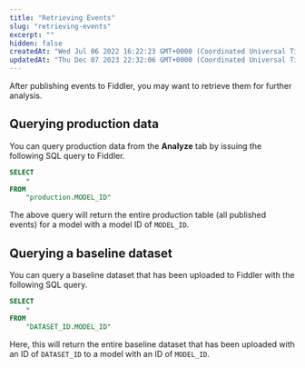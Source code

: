 ```yaml
---
title: "Retrieving Events"
slug: "retrieving-events"
excerpt: ""
hidden: false
createdAt: "Wed Jul 06 2022 16:22:23 GMT+0000 (Coordinated Universal Time)"
updatedAt: "Thu Dec 07 2023 22:32:06 GMT+0000 (Coordinated Universal Time)"
---
```

After publishing events to Fiddler, you may want to retrieve them for further analysis.

## Querying production data

You can query production data from the **Analyze** tab by issuing the following SQL query to Fiddler.

```sql
SELECT
    *
FROM
    "production.MODEL_ID"
```

The above query will return the entire production table (all published events) for a model with a model ID of `MODEL_ID`.

## Querying a baseline dataset

You can query a baseline dataset that has been uploaded to Fiddler with the following SQL query.

```sql
SELECT
    *
FROM
    "DATASET_ID.MODEL_ID"
```

Here, this will return the entire baseline dataset that has been uploaded with an ID of `DATASET_ID` to a model with an ID of `MODEL_ID`.
